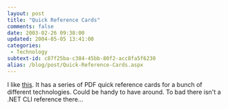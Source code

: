 ```yaml
---
layout: post
title: "Quick Reference Cards"
comments: false
date: 2003-02-26 09:38:00
updated: 2004-05-05 13:41:00
categories:
 - Technology
subtext-id: c87f25ba-c384-45bb-80f2-acc8fa5f6230
alias: /blog/post/Quick-Reference-Cards.aspx
---
```



I like [this](http://www.digilife.be/quickreferences/quickrefs.htm). It has a series of PDF quick reference cards for a bunch of different technologies. Could be handy to have around. To bad there isn't a .NET CLI reference there...
